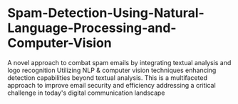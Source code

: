 # Spam-Detection-Using-Natural-Language-Processing-and-Computer-Vision
A novel approach to combat spam emails by integrating textual analysis and logo recognition Utilizing NLP & computer vision techniques enhancing detection capabilities beyond textual analysis. This is a multifaceted approach to improve email security and efficiency addressing a critical challenge in today's digital communication landscape
